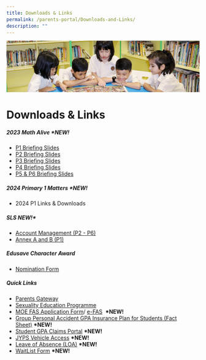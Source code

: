 ```yaml
---
title: Downloads & Links
permalink: /parents-portal/Downloads-and-Links/
description: ""
---
```

![](/images/banner.gif)

Downloads &amp; Links
=================
##### **2023 Math Alive&nbsp;\*NEW!**
* [P1 Briefing Slides](/files/p1%20math%20alive%20workshop%20for%20parents%2014%20april%202023%20(for%20school%20website).pdf)
* [P2 Briefing Slides](/files/p2%20math%20alive%20workshop%20for%20parents%2014%20april%202023%20(for%20school%20website).pdf)
* [P3 Briefing Slides](/files/p3%20math%20alive%20workshop%20for%20parents%2014%20april%202023%20(for%20school%20website).pdf)
* [P4 Briefing Slides](/files/p4%20math%20alive%20workshop%20for%20parents%2014%20april%202023%20(for%20school%20website).pdf)
* [P5 &amp; P6 Briefing Slides](/files/p5%20&amp;%206%20math%20alive!%20workshop%20for%20parents%2031%20march%2023.pdf)

##### **2024 Primary 1 Matters&nbsp;\*NEW!**

*   2024 P1 Links &amp; Downloads

##### **SLS&nbsp;NEW!\***

*   [Account Management (P2 - P6)](/files/SLS%20AccountManagement.pdf)
*   [Annex A and B (P1)](/files/2Annex%20A%20and%20B%20for%20SLS_P1.pdf)

##### **Edusave Character Award**

*   [Nomination Form](/files/Nomination%20Form.pdf)


##### **Quick Links**

*   [Parents Gateway](/files/parentsgateway.pdf)<br>
*   [Sexuality Education Programme](/departments/CCE/Sexuality-Education-Programme-SEd/)<br>
*   [MOE FAS Application Form](/files/document1_2024%20moe%20fas%20application%20form.pdf)/&nbsp;[e-FAS](https://go.gov.sg/moe-efas)&nbsp;&nbsp;**\*NEW!**<br>
*   [Group Personal Accident GPA Insurance Plan for Students (Fact Sheet)](/files/pfsy2023.pdf)&nbsp;**\*NEW!**<br>
*   [Student GPA Claims Portal](https://studentgpa.incomegroupins.com.sg/)&nbsp;**\*NEW!**<br>
*   [JYPS Vehicle Access](https://go.gov.sg/jyps-vehicle-access)&nbsp;**\*NEW!**     <br> 
*   [Leave of Absence (LOA)](https://go.gov.sg/jyps-loa)&nbsp;**\*NEW!**<br>
*   [WaitList Form](https://go.gov.sg/jypswaitlistform)&nbsp;**\*NEW!**